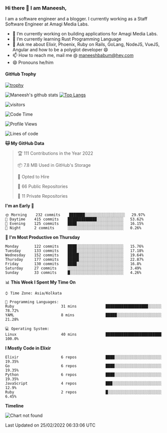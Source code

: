 ### Hi there 👋 I am Maneesh,

I am a software engineer and a blogger. I currently working as a Staff Software Engineer at Amagi Media Labs.


- 🔭 I’m currently working on building applications for Amagi Media Labs.
- 🌱 I’m currently learning Rust Programming Language
- 💬 Ask me about Elixir, Phoenix, Ruby on Rails, GoLang, NodeJS, VueJS, Angular and how to be a polyglot developer 😄
- 📫 How to reach me, mail me @ maneeshbabum@hey.com
- 😄 Pronouns he/him

#### GitHub Trophy
[![trophy](https://github-profile-trophy.vercel.app/?username=mbm-c)](https://github.com/ryo-ma/github-profile-trophy)

![Maneesh's github stats](https://github-readme-stats.vercel.app/api?username=mbm-c&show_icons=true)
[![Top Langs](https://github-readme-stats.vercel.app/api/top-langs/?username=mbm-c)](https://github.com/anuraghazra/github-readme-stats)


![visitors](https://visitor-badge.glitch.me/badge?page_id=maneeshbabu.maneeshbabu)

<!--START_SECTION:waka-->
![Code Time](http://img.shields.io/badge/Code%20Time-460%20hrs%202%20mins-blue)

![Profile Views](http://img.shields.io/badge/Profile%20Views-1-blue)

![Lines of code](https://img.shields.io/badge/From%20Hello%20World%20I%27ve%20Written-282%20Thousand%20lines%20of%20code-blue)

**🐱 My GitHub Data** 

> 🏆 111 Contributions in the Year 2022
 > 
> 📦 7.8 MB Used in GitHub's Storage 
 > 
> 💼 Opted to Hire
 > 
> 📜 66 Public Repositories 
 > 
> 🔑 11 Private Repositories  
 > 
**I'm an Early 🐤** 

```text
🌞 Morning    232 commits    ███████░░░░░░░░░░░░░░░░░░   29.97% 
🌆 Daytime    415 commits    █████████████░░░░░░░░░░░░   53.62% 
🌃 Evening    125 commits    ████░░░░░░░░░░░░░░░░░░░░░   16.15% 
🌙 Night      2 commits      ░░░░░░░░░░░░░░░░░░░░░░░░░   0.26%

```
📅 **I'm Most Productive on Thursday** 

```text
Monday       122 commits    ████░░░░░░░░░░░░░░░░░░░░░   15.76% 
Tuesday      133 commits    ████░░░░░░░░░░░░░░░░░░░░░   17.18% 
Wednesday    152 commits    █████░░░░░░░░░░░░░░░░░░░░   19.64% 
Thursday     177 commits    █████░░░░░░░░░░░░░░░░░░░░   22.87% 
Friday       130 commits    ████░░░░░░░░░░░░░░░░░░░░░   16.8% 
Saturday     27 commits     ░░░░░░░░░░░░░░░░░░░░░░░░░   3.49% 
Sunday       33 commits     █░░░░░░░░░░░░░░░░░░░░░░░░   4.26%

```


📊 **This Week I Spent My Time On** 

```text
⌚︎ Time Zone: Asia/Kolkata

💬 Programming Languages: 
Ruby                     31 mins             ███████████████████░░░░░░   78.72% 
YAML                     8 mins              █████░░░░░░░░░░░░░░░░░░░░   21.28%

💻 Operating System: 
Linux                    40 mins             █████████████████████████   100.0%

```

**I Mostly Code in Elixir** 

```text
Elixir                   6 repos             ████░░░░░░░░░░░░░░░░░░░░░   19.35% 
Go                       6 repos             ████░░░░░░░░░░░░░░░░░░░░░   19.35% 
Python                   6 repos             ████░░░░░░░░░░░░░░░░░░░░░   19.35% 
JavaScript               4 repos             ███░░░░░░░░░░░░░░░░░░░░░░   12.9% 
Ruby                     2 repos             █░░░░░░░░░░░░░░░░░░░░░░░░   6.45%

```


**Timeline**

![Chart not found](https://raw.githubusercontent.com/mbm-c/mbm-c/master/charts/bar_graph.png) 


 Last Updated on 25/02/2022 06:33:06 UTC
<!--END_SECTION:waka-->

<!--
**maneeshbabu/maneeshbabu** is a ✨ _special_ ✨ repository because its `README.md` (this file) appears on your GitHub profile.

Here are some ideas to get you started:

- 🔭 I’m currently working on ...
- 🌱 I’m currently learning ...
- 👯 I’m looking to collaborate on ...
- 🤔 I’m looking for help with ...
- 💬 Ask me about ...
- 📫 How to reach me: ...
- 😄 Pronouns: ...
- ⚡ Fun fact: ...
-->
